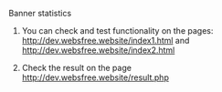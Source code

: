 Banner statistics

1. You can check and test functionality on the pages:
http://dev.websfree.website/index1.html
and http://dev.websfree.website/index2.html

2. Check the result on the page <br />
http://dev.websfree.website/result.php